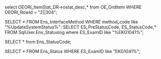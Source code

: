 select OEORI_ItemStat_DR->ostat_desc,*
from OE_OrdItem
WHERE OEORI_RowId = "2||304";

SELECT *
FROM Ens_InterfaceMethod
WHERE method_code like "%UpdateSystemStatus%";
SELECT ES_PreStatusCode, ES_StatusCode,*
FROM SqlUser.Ens_Statuslog
where ES_ExamID like "%EKG1041%";

SELECT *
from Ens_StatusCode;

SELECT *
FROM Ens_Status
WHERE ES_ExamID like "EKG1041%";